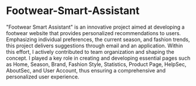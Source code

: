 # Footwear-Smart-Assistant
"Footwear Smart Assistant" is an innovative project aimed at developing a footwear website that provides personalized recommendations to users. Emphasizing individual preferences, the current season, and fashion trends, this project delivers suggestions through email and an application. Within this effort, I actively contributed to team organization and shaping the concept. I played a key role in creating and developing essential pages such as Home, Season, Brand, Fashion Style, Statistics, Product Page, HelpSec, AboutSec, and User Account, thus ensuring a comprehensive and personalized user experience.
